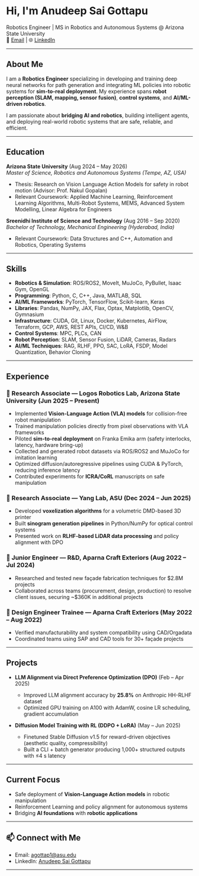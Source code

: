 #  Hi, I'm Anudeep Sai Gottapu  

 Robotics Engineer | MS in Robotics and Autonomous Systems @ Arizona State University  
📧 [Email](mailto:agottap1@asu.edu) | 🌐 [LinkedIn](https://www.linkedin.com/in/anudeep-sai-gottapu-9641b4138)  

---

##  About Me  
I am a **Robotics Engineer** specializing in developing and training deep neural networks for path generation and integrating ML policies into robotic systems for **sim-to-real deployment**. My experience spans **robot perception (SLAM, mapping, sensor fusion)**, **control systems**, and **AI/ML-driven robotics**.  

I am passionate about **bridging AI and robotics**, building intelligent agents, and deploying real-world robotic systems that are safe, reliable, and efficient.  

---

##  Education  

**Arizona State University** (Aug 2024 – May 2026)  
*Master of Science, Robotics and Autonomous Systems (Tempe, AZ, USA)*  
- Thesis: Research on Vision Language Action Models for safety in robot motion (Advisor: Prof. Nakul Gopalan)  
- Relevant Coursework: Applied Machine Learning, Reinforcement Learning Algorithms, Multi-Robot Systems, MEMS, Advanced System Modelling, Linear Algebra for Engineers  

**Sreenidhi Institute of Science and Technology** (Aug 2016 – Sep 2020)  
*Bachelor of Technology, Mechanical Engineering (Hyderabad, India)*  
- Relevant Coursework: Data Structures and C++, Automation and Robotics, Operating Systems  

---

##  Skills  

- **Robotics & Simulation**: ROS/ROS2, MoveIt, MuJoCo, PyBullet, Isaac Gym, OpenGL  
- **Programming**: Python, C, C++, Java, MATLAB, SQL  
- **AI/ML Frameworks**: PyTorch, TensorFlow, Scikit-learn, Keras  
- **Libraries**: Pandas, NumPy, JAX, Flax, Optax, Matplotlib, OpenCV, Gymnasium  
- **Infrastructure**: CUDA, Git, Linux, Docker, Kubernetes, AirFlow, Terraform, GCP, AWS, REST APIs, CI/CD, W&B  
- **Control Systems**: MPC, PLCs, CAN  
- **Robot Perception**: SLAM, Sensor Fusion, LiDAR, Cameras, Radars  
- **AI/ML Techniques**: RAG, RLHF, PPO, SAC, LoRA, FSDP, Model Quantization, Behavior Cloning  

---

##  Experience  

### 🔹 Research Associate — Logos Robotics Lab, Arizona State University (Jun 2025 – Present)  
- Implemented **Vision-Language Action (VLA) models** for collision-free robot manipulation  
- Trained manipulation policies directly from pixel observations with VLA frameworks  
- Piloted **sim-to-real deployment** on Franka Emika arm (safety interlocks, latency, hardware bring-up)  
- Collected and generated robot datasets via ROS/ROS2 and MuJoCo for imitation learning  
- Optimized diffusion/autoregressive pipelines using CUDA & PyTorch, reducing inference latency  
- Contributed experiments for **ICRA/CoRL** manuscripts on safe manipulation  

### 🔹 Research Associate — Yang Lab, ASU (Dec 2024 – Jun 2025)  
- Developed **voxelization algorithms** for a volumetric DMD-based 3D printer  
- Built **sinogram generation pipelines** in Python/NumPy for optical control systems  
- Presented work on **RLHF-based LiDAR data processing** and policy alignment with DPO  

### 🔹 Junior Engineer — R&D, Aparna Craft Exteriors (Aug 2022 – Jul 2024)  
- Researched and tested new façade fabrication techniques for $2.8M projects  
- Collaborated across teams (procurement, design, production) to resolve client issues, securing ~$360K in additional projects  

### 🔹 Design Engineer Trainee — Aparna Craft Exteriors (May 2022 – Aug 2022)  
- Verified manufacturability and system compatibility using CAD/Orgadata  
- Coordinated teams using SAP and CAD tools for 30+ façade projects  

---

##  Projects  

- **LLM Alignment via Direct Preference Optimization (DPO)** (Feb – Apr 2025)  
  - Improved LLM alignment accuracy by **25.8%** on Anthropic HH-RLHF dataset  
  - Optimized GPU training on A100 with AdamW, cosine LR scheduling, gradient accumulation  

- **Diffusion Model Training with RL (DDPO + LoRA)** (May – Jun 2025)  
  - Finetuned Stable Diffusion v1.5 for reward-driven objectives (aesthetic quality, compressibility)  
  - Built a CLI + batch generator producing 1,000+ structured outputs with ≤4 s latency  

---

##  Current Focus  
- Safe deployment of **Vision-Language Action models** in robotic manipulation  
- Reinforcement Learning and policy alignment for autonomous systems  
- Bridging **AI foundations** with **robotic applications**  

---

## 📫 Connect with Me  
- Email: [agottap1@asu.edu](mailto:agottap1@asu.edu)  
- LinkedIn: [Anudeep Sai Gottapu](https://www.linkedin.com/in/anudeep-sai-gottapu-9641b4138)  

---
